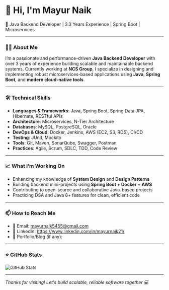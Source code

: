 # 👋 Hi, I'm Mayur Naik

🚀 Java Backend Developer | 3.3 Years Experience | Spring Boot | Microservices

---

### 👨‍💻 About Me

I’m a passionate and performance-driven **Java Backend Developer** with over 3 years of experience building scalable and maintainable backend systems. Currently working at **NCS Group**, I specialize in designing and implementing robust microservices-based applications using **Java**, **Spring Boot**, and **modern cloud-native tools**.

---

### 🛠️ Technical Skills

- **Languages & Frameworks**: Java, Spring Boot, Spring Data JPA, Hibernate, RESTful APIs  
- **Architecture**: Microservices, N-Tier Architecture  
- **Databases**: MySQL, PostgreSQL, Oracle  
- **DevOps & Cloud**: Docker, Jenkins, AWS (EC2, S3, RDS), CI/CD  
- **Testing**: JUnit, Mockito  
- **Tools**: Git, Maven, SonarQube, Swagger, Postman  
- **Practices**: Agile, Scrum, SDLC, TDD, Code Review

---

### 📈 What I’m Working On

- Enhancing my knowledge of **System Design** and **Design Patterns**
- Building backend mini-projects using **Spring Boot + Docker + AWS**
- Contributing to open-source and collaborative Java-based projects
- Practicing DSA and Java 8+ features for clean, efficient code

---

### 📫 How to Reach Me

- 📧 Email: mayurnaik5455@gmail.com
- 💼 LinkedIn: https://www.linkedin.com/in/mayurnaik21/
- 🔗 Portfolio/Blog (if any): 

---

### ⭐ GitHub Stats

![GitHub Stats](https://github-readme-stats.vercel.app/api?username=your-github-username&show_icons=true&theme=github_dark)

---

_Thanks for visiting! Let's build scalable, reliable software together 💻_

